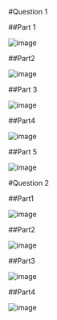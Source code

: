 #Question 1

##Part 1

![image](https://github.com/user-attachments/assets/12353143-cec2-46cd-ac0a-eeb2cdf88cbb)

##Part2

![image](https://github.com/user-attachments/assets/aed7f942-8a63-4580-b217-e6ed82b57f27)

##Part 3

![image](https://github.com/user-attachments/assets/7fa4493c-d21f-461d-bf52-bacc84596794)

##Part4

![image](https://github.com/user-attachments/assets/3b9c18d1-9ed1-4584-89b2-e832ab601b84)

##Part 5

![image](https://github.com/user-attachments/assets/210118d5-e631-4209-8494-740f677d4b92)



#Question 2

##Part1

![image](https://github.com/user-attachments/assets/42df212f-2c18-4f2c-9070-ae8520fa7fbe)

##Part2

![image](https://github.com/user-attachments/assets/434242ea-c4b2-4d5a-b741-b638206e6c9e)

##Part3

![image](https://github.com/user-attachments/assets/51fdc4ce-9ac7-425d-adab-e572b507219d)

##Part4

![image](https://github.com/user-attachments/assets/08a2fccc-4553-4e19-ab82-a59322adc157)
